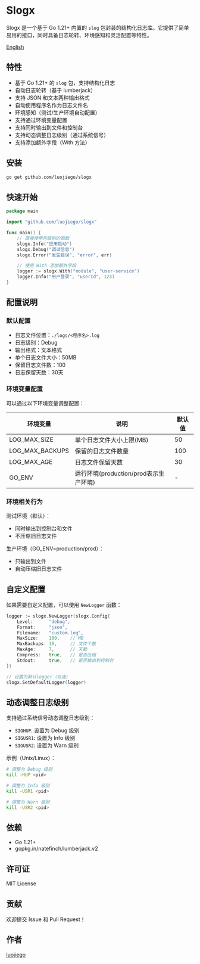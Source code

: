 # Slogx

Slogx 是一个基于 Go 1.21+ 内置的 `slog` 包封装的结构化日志库。它提供了简单易用的接口，同时具备日志轮转、环境感知和灵活配置等特性。

[English](README.md)

## 特性

- 基于 Go 1.21+ 的 `slog` 包，支持结构化日志
- 自动日志轮转（基于 lumberjack）
- 支持 JSON 和文本两种输出格式
- 自动使用程序名作为日志文件名
- 环境感知（测试/生产环境自动配置）
- 支持通过环境变量配置
- 支持同时输出到文件和控制台
- 支持动态调整日志级别（通过系统信号）
- 支持添加额外字段（With 方法）

## 安装

```bash
go get github.com/luojiego/slogx
```

## 快速开始

```go
package main

import "github.com/luojiego/slogx"

func main() {
    // 直接使用包级别的函数
    slogx.Info("应用启动")
    slogx.Debug("调试信息")
    slogx.Error("发生错误", "error", err)

    // 使用 With 添加额外字段
    logger := slogx.With("module", "user-service")
    logger.Info("用户登录", "userId", 123)
}
```

## 配置说明

### 默认配置

- 日志文件位置：`./logs/<程序名>.log`
- 日志级别：Debug
- 输出格式：文本格式
- 单个日志文件大小：50MB
- 保留日志文件数：100
- 日志保留天数：30天

### 环境变量配置

可以通过以下环境变量调整配置：

| 环境变量 | 说明 | 默认值 |
|----------|------|--------|
| LOG_MAX_SIZE | 单个日志文件大小上限(MB) | 50 |
| LOG_MAX_BACKUPS | 保留的日志文件数量 | 100 |
| LOG_MAX_AGE | 日志文件保留天数 | 30 |
| GO_ENV | 运行环境(production/prod表示生产环境) | - |

### 环境相关行为

测试环境（默认）：
- 同时输出到控制台和文件
- 不压缩旧日志文件

生产环境（GO_ENV=production/prod）：
- 只输出到文件
- 自动压缩旧日志文件

## 自定义配置

如果需要自定义配置，可以使用 `NewLogger` 函数：

```go
logger := slogx.NewLogger(slogx.Config{
    Level:      "debug",
    Format:     "json",
    Filename:   "custom.log",
    MaxSize:    100,    // MB
    MaxBackups: 10,     // 文件个数
    MaxAge:     7,      // 天数
    Compress:   true,   // 是否压缩
    Stdout:     true,   // 是否输出到控制台
})

// 设置为默认logger（可选）
slogx.SetDefaultLogger(logger)
```

## 动态调整日志级别

支持通过系统信号动态调整日志级别：

- `SIGHUP`: 设置为 Debug 级别
- `SIGUSR1`: 设置为 Info 级别
- `SIGUSR2`: 设置为 Warn 级别

示例（Unix/Linux）：
```bash
# 调整为 Debug 级别
kill -HUP <pid>

# 调整为 Info 级别
kill -USR1 <pid>

# 调整为 Warn 级别
kill -USR2 <pid>
```

## 依赖

- Go 1.21+
- gopkg.in/natefinch/lumberjack.v2

## 许可证

MIT License

## 贡献

欢迎提交 Issue 和 Pull Request！

## 作者

[luojiego](https://github.com/luojiego) 